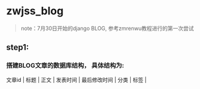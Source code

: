 # zwjss_blog
>note：7月30日开始的django BLOG,
>参考zmrenwu教程进行的第一次尝试

## step1:
### 搭建BLOG文章的数据库结构， 具体结构为:
  文章id | 标题 | 正文 | 发表时间 | 最后修改时间 | 分类 | 标签 |
  
  
